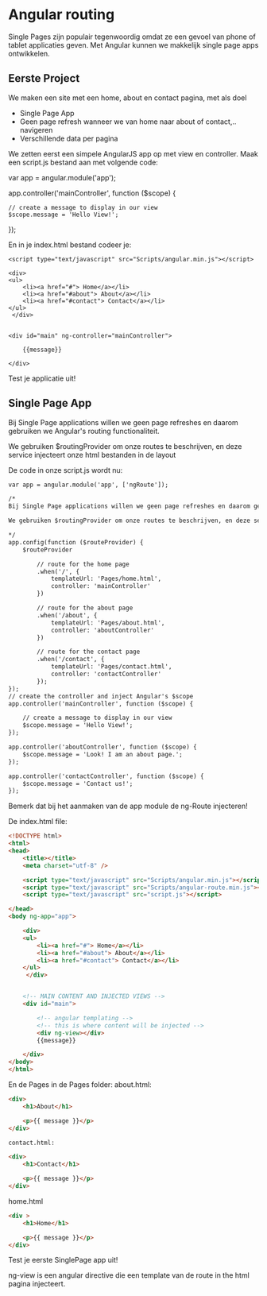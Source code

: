 # Angular routing

Single Pages zijn populair tegenwoordig omdat ze een gevoel van phone of tablet
applicaties geven. Met Angular kunnen we makkelijk single page apps ontwikkelen.

## Eerste Project

We maken een site met een home, about en contact pagina, met als doel
- Single Page App
- Geen page refresh wanneer we van home naar about of contact,.. navigeren
- Verschillende data per pagina

We zetten eerst een simpele AngularJS app op met view en controller.
Maak een script.js bestand aan met volgende code:

var app = angular.module('app');

app.controller('mainController', function ($scope) {

    // create a message to display in our view
    $scope.message = 'Hello View!';
});

En in je index.html bestand codeer je:

<!DOCTYPE html>
<html>
<head>
    <title></title>
	<meta charset="utf-8" />

    <script type="text/javascript" src="Scripts/angular.min.js"></script>
   
  <script type="text/javascript" src="script.js"></script>

</head>
<body ng-app="app">

    <div>
    <ul>
        <li><a href="#"> Home</a></li>
        <li><a href="#about"> About</a></li>
        <li><a href="#contact"> Contact</a></li>
    </ul>
     </div>   


    <div id="main" ng-controller="mainController">

        {{message}}

    </div>
</body>
</html>

Test je applicatie uit!

## Single Page App

Bij Single Page applications willen we geen page refreshes en daarom gebruiken we Angular's routing functionaliteit.

We gebruiken $routingProvider om onze routes te beschrijven, en deze service injecteert onze html bestanden in de layout

De code in onze script.js wordt nu:

```html
var app = angular.module('app', ['ngRoute']);

/*
Bij Single Page applications willen we geen page refreshes en daarom gebruiken we Angular's routing functionaliteit.

We gebruiken $routingProvider om onze routes te beschrijven, en deze service injecteert onze html bestanden in de layout

*/
app.config(function ($routeProvider) {
    $routeProvider

        // route for the home page
        .when('/', {
            templateUrl: 'Pages/home.html',
            controller: 'mainController'
        })

        // route for the about page
        .when('/about', {
            templateUrl: 'Pages/about.html',
            controller: 'aboutController'
        })

        // route for the contact page
        .when('/contact', {
            templateUrl: 'Pages/contact.html',
            controller: 'contactController'
        });
});
// create the controller and inject Angular's $scope
app.controller('mainController', function ($scope) {

    // create a message to display in our view
    $scope.message = 'Hello View!';
});

app.controller('aboutController', function ($scope) {
    $scope.message = 'Look! I am an about page.';
});

app.controller('contactController', function ($scope) {
    $scope.message = 'Contact us!';
});
```

Bemerk dat bij het aanmaken van de app module de ng-Route injecteren!

De index.html file:

```html
<!DOCTYPE html>
<html>
<head>
    <title></title>
	<meta charset="utf-8" />

    <script type="text/javascript" src="Scripts/angular.min.js"></script>
    <script type="text/javascript" src="Scripts/angular-route.min.js"></script>
    <script type="text/javascript" src="script.js"></script>

</head>
<body ng-app="app">

    <div>
    <ul>
        <li><a href="#"> Home</a></li>
        <li><a href="#about"> About</a></li>
        <li><a href="#contact"> Contact</a></li>
    </ul>
     </div>   


    <!-- MAIN CONTENT AND INJECTED VIEWS -->
    <div id="main">

        <!-- angular templating -->
        <!-- this is where content will be injected -->
        <div ng-view></div>
        {{message}}

    </div>
</body>
</html>
```
En de Pages in de Pages folder:
about.html:

```html
<div>
    <h1>About</h1>

    <p>{{ message }}</p>
</div>

contact.html:

<div>
    <h1>Contact</h1>

    <p>{{ message }}</p>
</div>

```

home.html

```html
<div >
    <h1>Home</h1>

    <p>{{ message }}</p>
</div>

```
Test je eerste SinglePage app uit!

ng-view is een angular directive die een template van de route in the html pagina injecteert.






